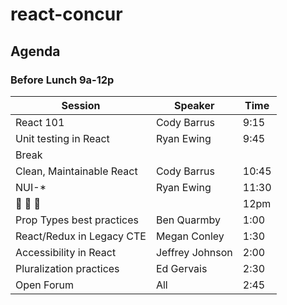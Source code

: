 # react-concur
## Agenda

### Before Lunch 9a-12p
| Session | Speaker | Time |
| ------- | ------- | ---- |
| React 101 | Cody Barrus | 9:15 |
| Unit testing in React | Ryan Ewing | 9:45 |
| Break |  |  |
| Clean, Maintainable React | Cody Barrus | 10:45 |
| NUI-\* | Ryan Ewing | 11:30 |
| 🍔 🍔 🍔 | | 12pm |
| Prop Types best practices | Ben Quarmby | 1:00 |
| React/Redux in Legacy CTE | Megan Conley | 1:30 |
| Accessibility in React | Jeffrey Johnson | 2:00 |
| Pluralization practices | Ed Gervais | 2:30 |
| Open Forum | All | 2:45 |
